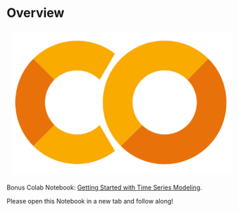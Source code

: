 # Overview

<img align="center" src="../images/time-series-2/colab-logo.PNG" hspace="12" vspace="8" width="500">

Bonus Colab Notebook: [Getting Started with Time Series Modeling](https://colab.research.google.com/drive/1pDFO_1Wf8X17TiIAdIiY_BwQZjhiTxTj?usp=sharing).

Please open this Notebook in a new tab and follow along!